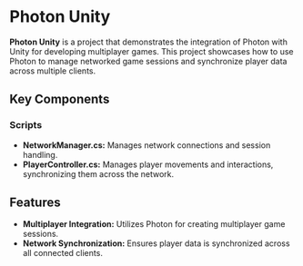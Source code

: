# Photon Unity

**Photon Unity** is a project that demonstrates the integration of Photon with Unity for developing multiplayer games. This project showcases how to use Photon to manage networked game sessions and synchronize player data across multiple clients.

## Key Components

### Scripts
- **NetworkManager.cs:** Manages network connections and session handling.
- **PlayerController.cs:** Manages player movements and interactions, synchronizing them across the network.

## Features

- **Multiplayer Integration:** Utilizes Photon for creating multiplayer game sessions.
- **Network Synchronization:** Ensures player data is synchronized across all connected clients.
